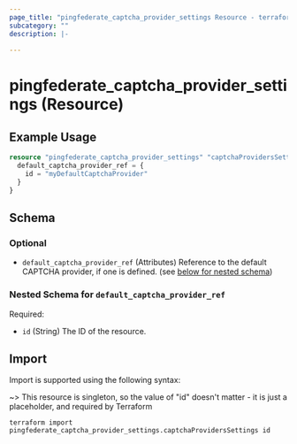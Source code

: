 ```yaml
---
page_title: "pingfederate_captcha_provider_settings Resource - terraform-provider-pingfederate"
subcategory: ""
description: |-
  
---
```


# pingfederate_captcha_provider_settings (Resource)



## Example Usage

```terraform
resource "pingfederate_captcha_provider_settings" "captchaProvidersSettings" {
  default_captcha_provider_ref = {
    id = "myDefaultCaptchaProvider"
  }
}
```

<!-- schema generated by tfplugindocs -->
## Schema

### Optional

- `default_captcha_provider_ref` (Attributes) Reference to the default CAPTCHA provider, if one is defined. (see [below for nested schema](#nestedatt--default_captcha_provider_ref))

<a id="nestedatt--default_captcha_provider_ref"></a>
### Nested Schema for `default_captcha_provider_ref`

Required:

- `id` (String) The ID of the resource.

## Import

Import is supported using the following syntax:

~> This resource is singleton, so the value of "id" doesn't matter - it is just a placeholder, and required by Terraform

```shell
terraform import pingfederate_captcha_provider_settings.captchaProvidersSettings id
```
